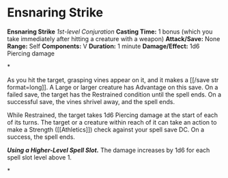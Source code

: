 # Ensnaring Strike

**Ensnaring Strike**
_1st-level Conjuration_
**Casting Time:** 1 bonus (which you take immediately after hitting a creature with a weapon)
**Attack/Save:** None
**Range:** Self
**Components:** V
**Duration:** 1 minute
**Damage/Effect:** 1d6 Piercing damage

*<p>As you hit the target, grasping vines appear on it, and it makes a [[/save str format=long]]. A Large or larger creature has Advantage on this save. On a failed save, the target has the Restrained condition until the spell ends. On a successful save, the vines shrivel away, and the spell ends.

While Restrained, the target takes 1d6 Piercing damage at the start of each of its turns. The target or a creature within reach of it can take an action to make a Strength ([[Athletics]]) check against your spell save DC. On a success, the spell ends.

***Using a Higher-Level Spell Slot.*** The damage increases by 1d6 for each spell slot level above 1.</p>*